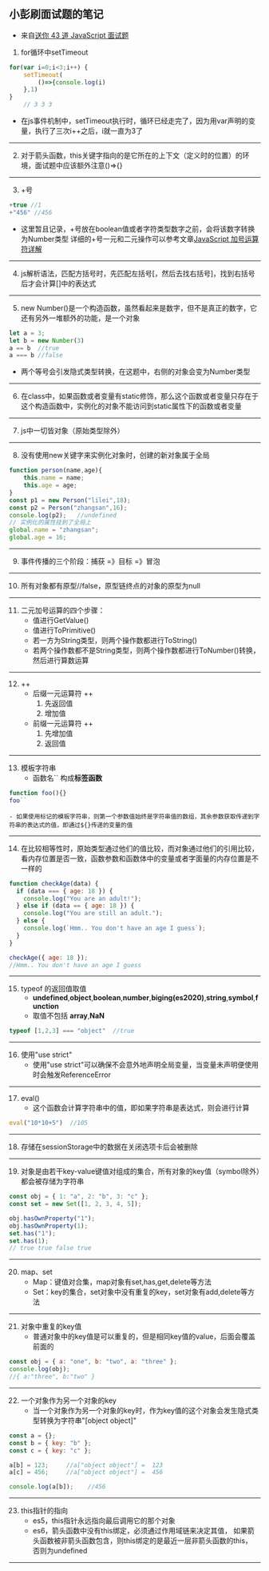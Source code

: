 ## 小彭刷面试题的笔记
- 来自[送你 43 道 JavaScript 面试题](https://juejin.im/post/6844903869378461710)

1. for循环中setTimeout 
```js
for(var i=0;i<3;i++) {
    setTimeout(
        ()=>{console.log(i)
    },1)
}
    // 3 3 3
```
  - 在js事件机制中，setTimeout执行时，循环已经走完了，因为用var声明的变量，执行了三次i++之后，i就一直为3了
********
2. 对于箭头函数，this关键字指向的是它所在的上下文（定义时的位置）的环境，面试题中应该额外注意()=>{}
*******
3. +号
```js
+true //1
+"456" //456
```
  - 这里暂且记录，+号放在boolean值或者字符类型数字之前，会将该数字转换为Number类型
详细的+号一元和二元操作可以参考文章[JavaScript 加号运算符详解](https://www.cnblogs.com/polk6/p/js-adv-addopr.html)
********
4. js解析语法，匹配方括号时，先匹配左括号\[，然后去找右括号\]，找到右括号后才会计算[]中的表达式
******
5. new Number()是一个构造函数，虽然看起来是数字，但不是真正的数字，它还有另外一堆额外的功能，是一个对象
```js
let a = 3;
let b = new Number(3)
a == b  //true
a === b //false
``` 
- 两个等号会引发隐式类型转换，在这题中，右侧的对象会变为Number类型
*******
6. 在class中，如果函数或者变量有static修饰，那么这个函数或者变量只存在于这个构造函数中，实例化的对象不能访问到static属性下的函数或者变量
******
7. js中一切皆对象（原始类型除外）
******
8. 没有使用new关键字来实例化对象时，创建的新对象属于全局
```js
function person(name,age){
    this.name = name;
    this.age = age;
}
const p1 = new Person("lilei",18);
const p2 = Person("zhangsan",16);
console.log(p2);   //undefined
// 实例化的属性挂到了全局上
global.name = "zhangsan";
global.age = 16;
```
******
9. 事件传播的三个阶段：捕获 =》目标 =》冒泡
******
10. 所有对象都有原型//false，原型链终点的对象的原型为null
******
11. 二元加号运算的四个步骤：
    - 值进行GetValue()
    - 值进行ToPrimitive()
    - 若一方为String类型，则两个操作数都进行ToString()
    - 若两个操作数都不是String类型，则两个操作数都进行ToNumber()转换，然后进行算数运算
******
12. ++
    - 后缀一元运算符 ++
        1. 先返回值
        2. 增加值
    - 前缀一元运算符 ++
        1. 先增加值
        2. 返回值
********
13. 模板字符串
    - 函数名``  构成**标签函数**
```js
function foo(){}
foo``
```
    - 如果使用标记的模板字符串，则第一个参数值始终是字符串值的数组，其余参数获取传递到字符串的表达式的值，即通过${}传递的变量的值
*******
14. 在比较相等性时，原始类型通过他们的值比较，而对象通过他们的引用比较，看内存位置是否一致，函数参数和函数体中的变量或者字面量的内存位置是不一样的
```js
function checkAge(data) {
  if (data === { age: 18 }) {
    console.log("You are an adult!");
  } else if (data == { age: 18 }) {
    console.log("You are still an adult.");
  } else {
    console.log(`Hmm.. You don't have an age I guess`);
  }
}

checkAge({ age: 18 });
//Hmm.. You don't have an age I guess
```
******
15. typeof 的返回值取值
    - **undefined**,**object**,**boolean**,**number**,**biging(es2020)**,**string**,**symbol**,**function**
    - 取值不包括 **array**,**NaN**
```js
typeof [1,2,3] === "object"  //true
```
******
16. 使用"use strict"
    - 使用"use strict"可以确保不会意外地声明全局变量，当变量未声明便使用时会触发ReferenceError
*******
17. eval()
    - 这个函数会计算字符串中的值，即如果字符串是表达式，则会进行计算
```js
eval("10*10+5")  //105
```
******
18. 存储在sessionStorage中的数据在关闭选项卡后会被删除
******
19. 对象是由若干key-value键值对组成的集合，所有对象的key值（symbol除外）都会被存储为字符串
```js
const obj = { 1: "a", 2: "b", 3: "c" };
const set = new Set([1, 2, 3, 4, 5]);

obj.hasOwnProperty("1");
obj.hasOwnProperty(1);
set.has("1");
set.has(1);
// true true false true
```
******
20. map、set
    - Map：键值对合集，map对象有set,has,get,delete等方法
    - Set：key的集合，set对象中没有重复的key，set对象有add,delete等方法
******
21. 对象中重复的key值
    - 普通对象中的key值是可以重复的，但是相同key值的value，后面会覆盖前面的
```js
const obj = { a: "one", b: "two", a: "three" };
console.log(obj);
//{ a:"three", b:"two" }
```
******
22. 一个对象作为另一个对象的key
    - 当一个对象作为另一个对象的key时，作为key值的这个对象会发生隐式类型转换为字符串"[object object]"
```js
const a = {};
const b = { key: "b" };
const c = { key: "c" };

a[b] = 123;     //a["object object"] =  123
a[c] = 456;     //a["object object"] =  456

console.log(a[b]);    //456
```
*******
23. this指针的指向
    - es5，this指针永远指向最后调用它的那个对象
    - es6，箭头函数中没有this绑定，必须通过作用域链来决定其值，
    如果箭头函数被非箭头函数包含，则this绑定的是最近一层非箭头函数的this，
    否则为undefined
******